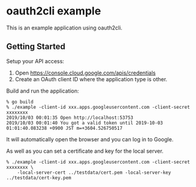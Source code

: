 # oauth2cli example

This is an example application using oauth2cli.


## Getting Started

Setup your API access:

1. Open https://console.cloud.google.com/apis/credentials
1. Create an OAuth client ID where the application type is other.

Build and run the application:

```
% go build
% ./example -client-id xxx.apps.googleusercontent.com -client-secret xxxxxxxx
2019/10/03 00:01:35 Open http://localhost:53753
2019/10/03 00:01:40 You got a valid token until 2019-10-03 01:01:40.083238 +0900 JST m=+3604.526750517
```

It will automatically open the browser and you can log in to Google.

As well as you can set a certificate and key for the local server.

```
% ./example -client-id xxx.apps.googleusercontent.com -client-secret xxxxxxxx \
    -local-server-cert ../testdata/cert.pem -local-server-key ../testdata/cert-key.pem
```
